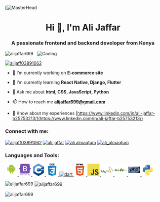 [![MasterHead](https://encrypted-tbn0.gstatic.com/images?q=tbn:ANd9GcTPkcPTq89GyZTnfMsdnNrU9AlSSdtY1la9Mw&usqp=CAU)
<h1 align="center">Hi 👋, I'm Ali Jaffar</h1>
<h3 align="center">A passionate frontend and backend developer from Kenya</h3>
<img align="right" alt="Coding" width="400" src="https://st.depositphotos.com/1037238/4364/v/950/depositphotos_43641985-stock-illustration-computer-programmer-working-on-his.jpg">

<p align="left"> <img src="https://komarev.com/ghpvc/?username=alijaffar699&label=Profile%20views&color=0e75b6&style=flat" alt="alijaffar699" /> </p>

<p align="left"> <a href="https://twitter.com/alijaff03891062" target="blank"><img src="https://img.shields.io/twitter/follow/alijaff03891062?logo=twitter&style=for-the-badge" alt="alijaff03891062" /></a> </p>

- 🔭 I’m currently working on **E-commerce site**

- 🌱 I’m currently learning **React Native, Django, Flutter**

- 💬 Ask me about **html, CSS, JavaScript, Python**

- 📫 How to reach me **alijaffar699@gmail.com**

- 📄 Know about my experiences [https://www.linkedin.com/in/ali-jaffar-b25753213/](https://www.linkedin.com/in/ali-jaffar-b25753213/)

<h3 align="left">Connect with me:</h3>
<p align="left">
<a href="https://twitter.com/alijaff03891062" target="blank"><img align="center" src="https://raw.githubusercontent.com/rahuldkjain/github-profile-readme-generator/master/src/images/icons/Social/twitter.svg" alt="alijaff03891062" height="30" width="40" /></a>
<a href="https://linkedin.com/in/ali jaffar" target="blank"><img align="center" src="https://raw.githubusercontent.com/rahuldkjain/github-profile-readme-generator/master/src/images/icons/Social/linked-in-alt.svg" alt="ali jaffar" height="30" width="40" /></a>
<a href="https://fb.com/ali almaqtum" target="blank"><img align="center" src="https://raw.githubusercontent.com/rahuldkjain/github-profile-readme-generator/master/src/images/icons/Social/facebook.svg" alt="ali almaqtum" height="30" width="40" /></a>
<a href="https://instagram.com/ali_almaqtum" target="blank"><img align="center" src="https://raw.githubusercontent.com/rahuldkjain/github-profile-readme-generator/master/src/images/icons/Social/instagram.svg" alt="ali_almaqtum" height="30" width="40" /></a>
</p>

<h3 align="left">Languages and Tools:</h3>
<p align="left"> <a href="https://developer.android.com" target="_blank" rel="noreferrer"> <img src="https://raw.githubusercontent.com/devicons/devicon/master/icons/android/android-original-wordmark.svg" alt="android" width="40" height="40"/> </a> <a href="https://getbootstrap.com" target="_blank" rel="noreferrer"> <img src="https://raw.githubusercontent.com/devicons/devicon/master/icons/bootstrap/bootstrap-plain-wordmark.svg" alt="bootstrap" width="40" height="40"/> </a> <a href="https://www.w3schools.com/cpp/" target="_blank" rel="noreferrer"> <img src="https://raw.githubusercontent.com/devicons/devicon/master/icons/cplusplus/cplusplus-original.svg" alt="cplusplus" width="40" height="40"/> </a> <a href="https://www.w3schools.com/css/" target="_blank" rel="noreferrer"> <img src="https://raw.githubusercontent.com/devicons/devicon/master/icons/css3/css3-original-wordmark.svg" alt="css3" width="40" height="40"/> </a> <a href="https://dart.dev" target="_blank" rel="noreferrer"> <img src="https://www.vectorlogo.zone/logos/dartlang/dartlang-icon.svg" alt="dart" width="40" height="40"/> </a> <a href="https://www.w3.org/html/" target="_blank" rel="noreferrer"> <img src="https://raw.githubusercontent.com/devicons/devicon/master/icons/html5/html5-original-wordmark.svg" alt="html5" width="40" height="40"/> </a> <a href="https://developer.mozilla.org/en-US/docs/Web/JavaScript" target="_blank" rel="noreferrer"> <img src="https://raw.githubusercontent.com/devicons/devicon/master/icons/javascript/javascript-original.svg" alt="javascript" width="40" height="40"/> </a> <a href="https://www.mysql.com/" target="_blank" rel="noreferrer"> <img src="https://raw.githubusercontent.com/devicons/devicon/master/icons/mysql/mysql-original-wordmark.svg" alt="mysql" width="40" height="40"/> </a> <a href="https://nodejs.org" target="_blank" rel="noreferrer"> <img src="https://raw.githubusercontent.com/devicons/devicon/master/icons/nodejs/nodejs-original-wordmark.svg" alt="nodejs" width="40" height="40"/> </a> <a href="https://www.php.net" target="_blank" rel="noreferrer"> <img src="https://raw.githubusercontent.com/devicons/devicon/master/icons/php/php-original.svg" alt="php" width="40" height="40"/> </a> <a href="https://www.python.org" target="_blank" rel="noreferrer"> <img src="https://raw.githubusercontent.com/devicons/devicon/master/icons/python/python-original.svg" alt="python" width="40" height="40"/> </a> </p>

<p><img align="left" src="https://github-readme-stats.vercel.app/api/top-langs?username=alijaffar699&show_icons=true&locale=en&layout=compact" alt="alijaffar699" /></p>

<p>&nbsp;<img align="center" src="https://github-readme-stats.vercel.app/api?username=alijaffar699&show_icons=true&locale=en" alt="alijaffar699" /></p>

<p><img align="center" src="https://github-readme-streak-stats.herokuapp.com/?user=alijaffar699&" alt="alijaffar699" /></p>
